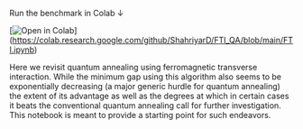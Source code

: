 Run the benchmark in Colab ↓  

[![Open in Colab](https://colab.research.google.com/assets/colab-badge.svg)]
(https://colab.research.google.com/github/ShahriyarD/FTI_QA/blob/main/FTI.ipynb)

Here we revisit quantum annealing using ferromagnetic transverse interaction. While the minimum gap using this algorithm also seems to be exponentially decreasing (a major generic hurdle for quantum annealing) the extent of its advantage as well as the degrees at which in certain cases it beats the conventional quantum annealing call for further investigation. This notebook is meant to provide a starting point for such endeavors.
